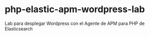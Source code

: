 # php-elastic-apm-wordpress-lab
Lab para desplegar Wordpress con el Agente de APM para PHP de Elasticsearch 

